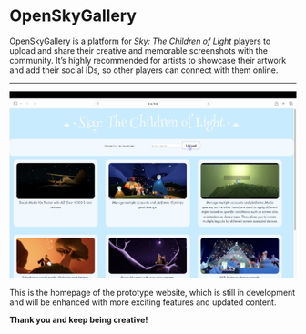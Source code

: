 # OpenSkyGallery

OpenSkyGallery is a platform for *Sky: The Children of Light* players to upload and share their creative and memorable screenshots with the community. It’s highly recommended for artists to showcase their artwork and add their social IDs, so other players can connect with them online.

---

![Gallery Image](https://github.com/IshikaBrar21/OpenSkyGallery/blob/main/SkyGalleryImage.png)

This is the homepage of the prototype website, which is still in development and will be enhanced with more exciting features and updated content.

**Thank you and keep being creative!**

